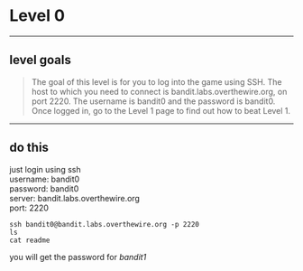 # Level 0

----
## level goals

> The goal of this level is for you to log into the game using SSH. The host to which you need to connect is bandit.labs.overthewire.org, on port 2220. The username is bandit0 and the password is bandit0. Once logged in, go to the Level 1 page to find out how to beat Level 1.

----
## do this
just login using ssh  
username: bandit0  
password: bandit0  
server: bandit.labs.overthewire.org  
port: 2220

`ssh bandit0@bandit.labs.overthewire.org -p 2220`  
`ls`  
`cat readme`

you will get the password for *bandit1*
